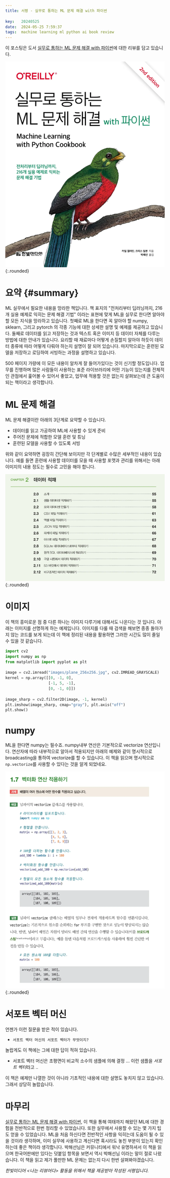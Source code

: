 ```yaml
---
title: 서평 - 실무로 통하는 ML 문제 해결 with 파이썬

key:   20240525
date:  2024-05-25 7:59:37
tags:  machine learning ml python ai book review
---
```


이 포스팅은 도서 [실무로 통하는 ML 문제 해결 with 파이썬]에 대한 리뷰를 담고 있습니다.

![실무로 통하는 ML 문제 해결 with 파이썬 표지](/assets/images/solve_ml_problem_with_python/cover.webp){:.rounded}


# 요약 {#summary}

ML 실무에서 필요한 내용을 망라한 책입니다.
책 표지의 "전처리부터 딥러닝까지, 216개 실용 예제로 익히는 문제 해결 기법" 이라는 표현에 맞게 ML을 실무로 한다면 알아야 할 모든 지식을 망라하고 있습니다.
첫째로 ML을 한다면 꼭 알아야 할 numpy, sklearn, 그리고 pytorch 의 각종 기능에 대한 상세한 설명 및 예제를 제공하고 있습니다.
둘째로 데이터를 읽고 저장하는 것과 텍스트 혹은 이미지 등 데이터 자체를 다루는 방법에 대한 안내가 있습니다.
요리할 때 재료마다 어떻게 손질할지 알아야 하듯이 데이터 종류에 따라 어떻게 다뤄야 하는지 설명이 잘 되어 있습니다.
마지막으로는 훈련된 모델을 저장하고 로딩하여 서빙하는 과정을 설명하고 있습니다.

500 페이지 가량에 이 모든 내용이 알차게 잘 들어가있다는 것이 신기할 정도입니다.
업무를 진행하며 많은 사람들이 사용하는 표준 라이브러리에 어떤 기능이 있는지를 전체적인 관점에서 훑어볼 수 있어서 좋았고, 업무에 적용할 것은 없는지 살펴보는데 큰 도움이 되는 책이라고 생각합니다.

<!--more-->

# ML 문제 해결

ML 문제 해결이란 아래의 3단계로 요약할 수 있습니다.

- 데이터를 읽고 가공하여 ML에 사용할 수 있게 준비
- 주어진 문제에 적합한 모델 훈련 및 튜닝
- 훈련된 모델을 사용할 수 있도록 서빙

위와 같이 요약하면 굉장히 간단해 보이지만 각 단계별로 수많은 세부적인 내용이 있습니다.
예를 들면 훈련에 사용할 데이터를 모을 때 사용할 포맷과 관리를 위해서는 아래 이미지의 내용 정도는 필수로 고민을 해야 합니다.

![데이터 처리](/assets/images/solve_ml_problem_with_python/data_processing.png){:.rounded}


# 이미지

이 책의 흥미로운 점 중 다른 하나는 이미지 다루기에 대해서도 나온다는 것 입니다.
아래는 이미지를 선명하게 하는 예제입니다.
이미지를 다룰 때 검색을 해보면 종종 돌아가지 않는 코드를 보게 되는데 이 책에 정리된 내용을 활용하면 그러한 시간도 많이 줄일 수 있을 것 같습니다.

```python
import cv2
import numpy as np
from matplotlib import pyplot as plt

image = cv2.imread("images/plane_256x256.jpg", cv2.IMREAD_GRAYSCALE)
kernel = np.array([[0, -1, 0],
                   [-1, 5, -1],
                   [0, -1, 0]])

image_sharp = cv2.filter2D(image, -1, kernel)
plt.imshow(image_sharp, cmap="gray"), plt.axis("off")
plt.show()
```

# numpy

ML을 한다면 numpy는 필수죠.
numpy내부 연산은 기본적으로 vectorize 연산입니다.
연산자에 따라 내부적으로 알아서 적용되지만 아래의 예제와 같이 명시적으로 broadcasting을 통하여 vectorize를 할 수 있습니다.
이 책을 읽으며 명시적으로 `np.vectorize`를 사용할 수 있다는 것을 알게 되었네요.

![numpy](/assets/images/solve_ml_problem_with_python/vectorize.png){:.rounded}


# 서포트 벡터 머신

언젠가 이런 질문을 받은 적이 있습니다.
- `서포트 벡터 머신의 서포트 벡터가 무엇이지?`

놀랍게도 이 책에는 그에 대한 답이 적혀 있습니다.
- 서포트 벡터 머신은 초평면이 비교적 소수의 샘플에 의해 결정 ... 이런 샘플을 *서포트 벡터*라고 ..

이 책은 예제만 나열한 것이 아니라 기초적인 내용에 대한 설명도 놓치지 않고 있습니다.
그래서 상당히 놀랍습니다.

# 마무리

[실무로 통하는 ML 문제 해결 with 파이썬], 이 책을 통해 여태까지 해왔던 ML에 대한 경험을 전반적으로 한번 정리할 수 있었습니다.
또한 실무에서 사용할 수 있는 몇 가지 팁도 얻을 수 있었습니다.
ML을 처음 하신다면 전반적인 사항을 익히는데 도움이 될 수 있을 것이라 생각하며, 이미 실무에 사용하고 계신다면 혹시라도 놓친 부분이 있는지 확인하는데 좋은 책이라 생각합니다.
박해선님은 커뮤니티에서 워낙 유명하셔서 이 책을 읽으며 한국어판에만 있다는 덧붙임 항목을 보면서 역시 박해선님 이라는 말이 절로 나왔습니다.
이 책을 읽고 제가 풀만한 ML 문제는 없는지 다시 한번 살펴봐야겠습니다.


*한빛미디어 \<나는 리뷰어다\> 활동을 위해서 책을 제공받아 작성된 서평입니다.*


[실무로 통하는 ML 문제 해결 with 파이썬]: https://m.hanbit.co.kr/store/books/book_view.html?p_code=B2495961706
